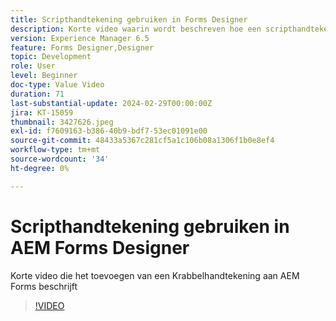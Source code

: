 ```yaml
---
title: Scripthandtekening gebruiken in Forms Designer
description: Korte video waarin wordt beschreven hoe een scripthandtekening aan AEM Forms wordt toegevoegd
version: Experience Manager 6.5
feature: Forms Designer,Designer
topic: Development
role: User
level: Beginner
doc-type: Value Video
duration: 71
last-substantial-update: 2024-02-29T00:00:00Z
jira: KT-15059
thumbnail: 3427626.jpeg
exl-id: f7609163-b386-40b9-bdf7-53ec01091e00
source-git-commit: 48433a5367c281cf5a1c106b08a1306f1b0e8ef4
workflow-type: tm+mt
source-wordcount: '34'
ht-degree: 0%

---
```


# Scripthandtekening gebruiken in AEM Forms Designer

Korte video die het toevoegen van een Krabbelhandtekening aan AEM Forms beschrijft

>[!VIDEO](https://video.tv.adobe.com/v/3427626/?learn=on)
